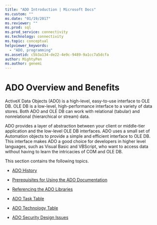 ```yaml
---
title: "ADO Introduction | Microsoft Docs"
ms.custom: ""
ms.date: "01/19/2017"
ms.reviewer: ""
ms.prod: sql
ms.prod_service: connectivity
ms.technology: connectivity
ms.topic: conceptual
helpviewer_keywords:
  - "ADO, programming"
ms.assetid: c5b3a134-de22-4e9c-9489-9a1cc7a5dcfa
author: MightyPen
ms.author: genemi
---
```

# ADO Overview and Benefits
ActiveX Data Objects (ADO) is a high-level, easy-to-use interface to OLE DB. OLE DB is a low-level, high-performance interface to a variety of data stores. Both ADO and OLE DB can work with relational (tabular) and nonrelational (hierarchical or stream) data.

 ADO provides a layer of abstraction between your client or middle-tier application and the low-level OLE DB interfaces. ADO uses a small set of Automation objects to provide a simple and efficient interface to OLE DB. This interface makes ADO a good choice for developers in higher level languages, such as Visual Basic and VBScript, who want to access data without having to learn the intricacies of COM and OLE DB.

 This section contains the following topics.

-   [ADO History](../../ado/guide/ado-history.md)

-   [Prerequisites for Using the ADO Documentation](../../ado/guide/prerequisites-for-using-the-ado-documentation.md)

-   [Referencing the ADO Libraries](../../ado/guide/referencing-the-ado-libraries.md)

-   [ADO Task Table](../../ado/guide/ado-task-table.md)

-   [ADO Technology Table](../../ado/guide/ado-technology-table.md)

-   [ADO Security Design Issues](../../ado/guide/ado-security-design-issues.md)
